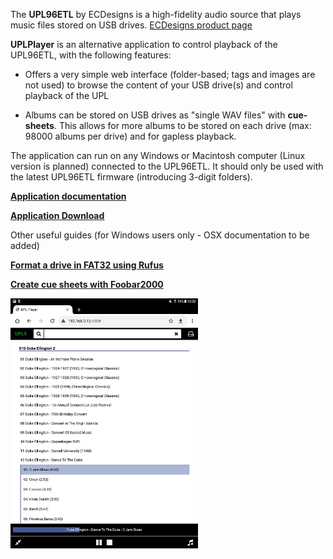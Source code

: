 
The **UPL96ETL** by ECDesigns is a high-fidelity audio source that plays music files stored on USB drives.  [ECDesigns product page](https://www.ecdesigns.nl/en/blog/upl96etl)

**UPLPlayer** is an alternative application to control playback of the UPL96ETL, with the following features:

- Offers a very simple web interface (folder-based; tags and images are not used) to browse the content of your USB drive(s) and control playback of the UPL

- Albums can be stored on USB drives as "single WAV files" with **cue-sheets**. This allows for more albums to be stored on each drive (max: 98000 albums per drive) and for gapless playback.

The application can run on any Windows or Macintosh computer (Linux version is planned) connected to the UPL96ETL. It should only be used with the latest UPL96ETL firmware (introducing 3-digit folders).

**[Application documentation](./UPLPlayer.pdf)**

**[Application Download](https://drive.google.com/drive/folders/1w9G3euD2XyKdjl2znDo2AxkBYdmLkoP0?usp=sharing)**

Other useful guides (for Windows users only - OSX documentation to be added)

**[Format a drive in FAT32 using Rufus](./Rufus.pdf)**

**[Create cue sheets with Foobar2000](./Foobar.pdf)**

<img src="./UPLPlayer.jpg" alt="drawing" width="300"/>

